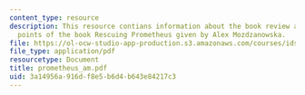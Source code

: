 ```yaml
---
content_type: resource
description: This resource contians information about the book review and discussion
  points of the book Rescuing Prometheus given by Alex Mozdzanowska.
file: https://ol-ocw-studio-app-production.s3.amazonaws.com/courses/ids-900-integrating-doctoral-seminar-on-emerging-technologies-fall-2005/3a14956a916df8e5b6d4b643e84217c3_prometheus_am.pdf
file_type: application/pdf
resourcetype: Document
title: prometheus_am.pdf
uid: 3a14956a-916d-f8e5-b6d4-b643e84217c3
---
```

